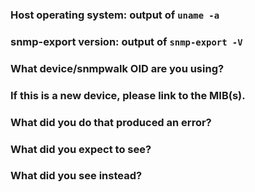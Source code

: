 <!--
	Please note: GitHub issues should only be used for feature requests and
	bug reports. For general discussions and support, please refer to one of:

	- #prometheus on freenode
	- the Prometheus Users list: https://groups.google.com/forum/#!forum/prometheus-users

	For bug reports, please fill out the below fields and provide as much detail
	as possible about your issue.  For feature requests, you may omit the
	following template.
	
	If you include CLI output, please run those programs with additional parameters:
		snmp-export: `-L debug`
		snmpbulkget etc: `-On`
-->

### Host operating system: output of `uname -a`

### snmp-export version: output of `snmp-export -V`
<!-- If building from source, run `make` first. -->

### What device/snmpwalk OID are you using?

### If this is a new device, please link to the MIB(s).

### What did you do that produced an error?

### What did you expect to see?

### What did you see instead?
